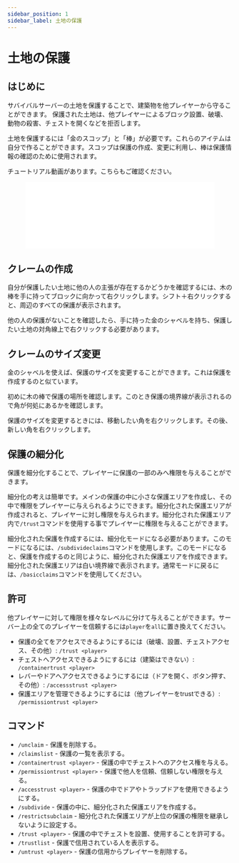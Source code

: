 ```yaml
---
sidebar_position: 1
sidebar_label: 土地の保護
---
```


# 土地の保護

## はじめに

サバイバルサーバーの土地を保護することで、建築物を他プレイヤーから守ることができます。
保護された土地は、他プレイヤーによるブロック設置、破壊、動物の殺害、チェストを開くなどを拒否します。

土地を保護するには「金のスコップ」と「棒」が必要です。これらのアイテムは自分で作ることができます。スコップは保護の作成、変更に利用し、棒は保護情報の確認のために使用されます。

チュートリアル動画があります。こちらもご確認ください。

<figure class="video-container">
  <iframe src="//www.youtube.com/watch?v=VDsjXB-BaE0" frameborder="0" allowfullscreen width="100%"></iframe>
</figure>

## クレームの作成

自分が保護したい土地に他の人の主張が存在するかどうかを確認するには、木の棒を手に持ってブロックに向かって右クリックします。シフト＋右クリックすると、周辺のすべての保護が表示されます。

他の人の保護がないことを確認したら、手に持った金のシャベルを持ち、保護したい土地の対角線上で右クリックする必要があります。

## クレームのサイズ変更

金のシャベルを使えば、保護のサイズを変更することができます。これは保護を作成するのと似ています。

初めに木の棒で保護の場所を確認します。このとき保護の境界線が表示されるので角が何処にあるかを確認します。

保護のサイズを変更するときには、移動したい角を右クリックします。その後、新しい角を右クリックします。

## 保護の細分化

保護を細分化することで、プレイヤーに保護の一部のみへ権限を与えることができます。

細分化の考えは簡単です。メインの保護の中に小さな保護エリアを作成し、その中で権限をプレイヤーに与えられるようにできます。細分化された保護エリアが作成されると、プレイヤーに対し権限を与えられます。細分化された保護エリア内で`/trust`コマンドを使用する事でプレイヤーに権限を与えることができます。

細分化された保護を作成するには、細分化モードになる必要があります。このモードになるには、`/subdivideclaims`コマンドを使用します。このモードになると、保護を作成するのと同じように、細分化された保護エリアを作成できます。細分化された保護エリアは白い境界線で表示されます。通常モードに戻るには、`/basicclaims`コマンドを使用してください。

## 許可

他プレイヤーに対して権限を様々なレベルに分けて与えることができます。サーバー上の全てのプレイヤーを信頼するには`player`を`all`に置き換えてください。

- 保護の全てをアクセスできるようにするには（破壊、設置、チェストアクセス、その他）: `/trust <player>`
- チェストへアクセスできるようにするには（建築はできない）: `/containertrust <player>`
- レバーやドアへアクセスできるようにするには（ドアを開く、ボタン押す、その他）: `/accessstrust <player>`
- 保護エリアを管理できるようにするには（他プレイヤーをtrustできる）: `/permissiontrust <player>`

## コマンド

- `/unclaim` - 保護を削除する。
- `/claimslist` - 保護の一覧を表示する。
- `/containertrust <player>` - 保護の中でチェストへのアクセス権を与える。
- `/permissiontrust <player>` - 保護で他人を信頼、信頼しない権限を与える。
- `/accesstrust <player>` - 保護の中でドアやトラップドアを使用できるようにする。
- `/subdivide` - 保護の中に、細分化された保護エリアを作成する。
- `/restrictsubclaim` - 細分化された保護エリアが上位の保護の権限を継承しないように設定する。
- `/trust <player>` - 保護の中でチェストを設置、使用することを許可する。
- `/trustlist` - 保護で信用されている人を表示する。
- `/untrust <player>` - 保護の信用からプレイヤーを削除する。
